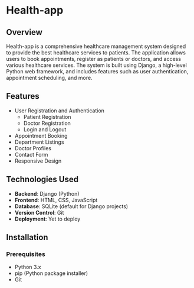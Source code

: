 # Health-app

## Overview

Health-app is a comprehensive healthcare management system designed to provide the best healthcare services to patients. The application allows users to book appointments, register as patients or doctors, and access various healthcare services. The system is built using Django, a high-level Python web framework, and includes features such as user authentication, appointment scheduling, and more.

## Features

- User Registration and Authentication
  - Patient Registration
  - Doctor Registration
  - Login and Logout
- Appointment Booking
- Department Listings
- Doctor Profiles
- Contact Form
- Responsive Design

## Technologies Used

- **Backend**: Django (Python)
- **Frontend**: HTML, CSS, JavaScript
- **Database**: SQLite (default for Django projects)
- **Version Control**: Git
- **Deployment**: Yet to deploy

## Installation

### Prerequisites

- Python 3.x
- pip (Python package installer)
- Git

